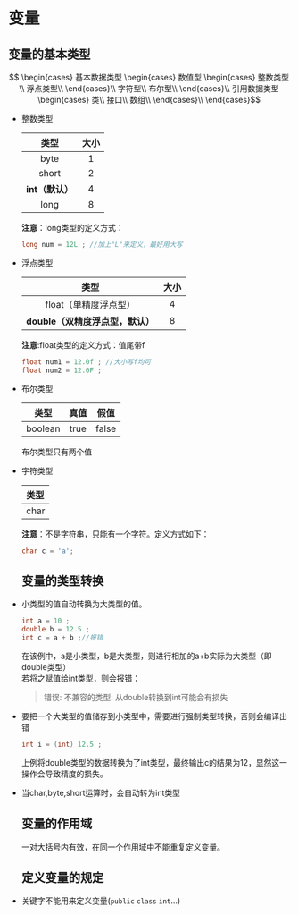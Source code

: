 # 变量

## 变量的基本类型
$$ \begin{cases} 
		基本数据类型
		\begin{cases}
		  数值型
		  \begin{cases}
		    整数类型 \\
		    浮点类型\\
		  \end{cases}\\ 
		  字符型\\
		布尔型\\
		\end{cases}\\
		引用数据类型
		\begin{cases}
		类\\
		接口\\
		数组\\
		\end{cases}\\			
	\end{cases}$$

* 整数类型

  | 类型 | 大小 |
  | :---: | :---: |
  | byte | 1 |
  | short | 2 |
  | **int（默认）** | 4 |
  | long | 8 |

  **注意**：long类型的定义方式：

  ```java
  long num = 12L ; //加上"L"来定义，最好用大写
  ```

* 浮点类型

  | 类型 | 大小 |
  | :---: | :---: |
  | float（单精度浮点型） | 4 |
  | **double（双精度浮点型，默认）** | 8 |

  **注意**:float类型的定义方式：值尾带f

  ```java
  float num1 = 12.0f ; //大小写f均可
  float num2 = 12.0F ;
  ```

* 布尔类型

  | 类型 | 真值 | 假值 |
  | :---: | :---: | :---: |
  | boolean | true | false |

  布尔类型只有两个值

* 字符类型

  | 类型 |
  | :--- |
  | char |

  **注意**：不是字符串，只能有一个字符。定义方式如下：

  ```java
  char c = 'a';
  ```

  ## 变量的类型转换

* 小类型的值自动转换为大类型的值。

  ```java
  int a = 10 ;
  double b = 12.5 ; 
  int c = a + b ;//报错
  ```

  在该例中，a是小类型，b是大类型，则进行相加的a+b实际为大类型（即double类型）  
  若将之赋值给int类型，则会报错：

  > 错误: 不兼容的类型: 从double转换到int可能会有损失

* 要把一个大类型的值储存到小类型中，需要进行强制类型转换，否则会编译出错

  ```java
  int i = (int) 12.5 ;
  ```

  上例将double类型的数据转换为了int类型，最终输出c的结果为12，显然这一操作会导致精度的损失。

* 当char,byte,short运算时，会自动转为int类型

  ## 变量的作用域
  一对大括号内有效，在同一个作用域中不能重复定义变量。
  
  ## 定义变量的规定
  
* 关键字不能用来定义变量(`public` `class` `int`...)




